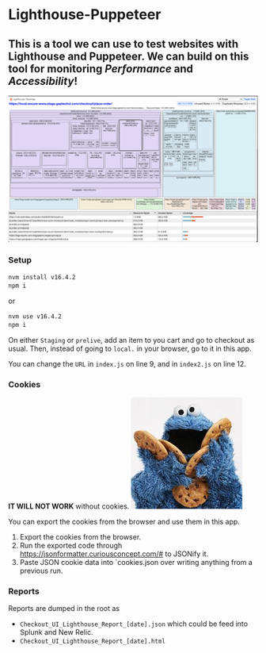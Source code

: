 # Lighthouse-Puppeteer
## This is a tool we can use to test websites with Lighthouse and Puppeteer. We can build on this tool for monitoring *Performance* and *Accessibility*!

![ighthouse-Puppeteer](LHP.png)


### Setup

```bash
nvm install v16.4.2
npm i
```
or
```bash
nvm use v16.4.2
npm i
```

On either `Staging` or `prelive`, add an item to you cart and go to checkout as usual.  Then, instead of going to `local.` in your browser, go to it in this app.

You can change the `URL` in `index.js` on line 9, and in `index2.js` on line 12.

### Cookies
**IT WILL NOT WORK** without cookies.
![Cookie Monster](cookie-monster.jpeg)

You can export the cookies from the browser and use them in this app.

1. Export the cookies from the browser.
2. Run the exported code through https://jsonformatter.curiousconcept.com/# to JSONify it.
3. Paste JSON cookie data into `cookies.json over writing anything from a previous run.

### Reports
Reports are dumped in the root as 

- `Checkout_UI_Lighthouse_Report_[date].json` which could be feed into Splunk and New Relic.
- `Checkout_UI_Lighthouse_Report_[date].html`
